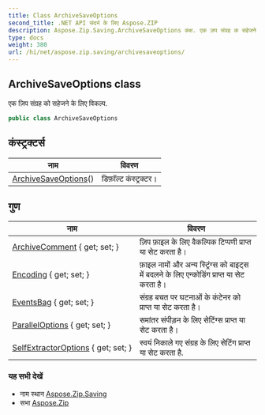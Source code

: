 ```yaml
---
title: Class ArchiveSaveOptions
second_title: .NET API संदर्भ के लिए Aspose.ZIP
description: Aspose.Zip.Saving.ArchiveSaveOptions कक्ष. एक ज़प संग्रह क सहेजने के लए वकल्प.
type: docs
weight: 380
url: /hi/net/aspose.zip.saving/archivesaveoptions/
---
```

## ArchiveSaveOptions class

एक ज़िप संग्रह को सहेजने के लिए विकल्प.

```csharp
public class ArchiveSaveOptions
```

## कंस्ट्रक्टर्स

| नाम | विवरण |
| --- | --- |
| [ArchiveSaveOptions](archivesaveoptions/)() | डिफ़ॉल्ट कंस्ट्रक्टर। |

## गुण

| नाम | विवरण |
| --- | --- |
| [ArchiveComment](../../aspose.zip.saving/archivesaveoptions/archivecomment/) { get; set; } | ज़िप फ़ाइल के लिए वैकल्पिक टिप्पणी प्राप्त या सेट करता है। |
| [Encoding](../../aspose.zip.saving/archivesaveoptions/encoding/) { get; set; } | फ़ाइल नामों और अन्य स्ट्रिंग्स को बाइट्स में बदलने के लिए एन्कोडिंग प्राप्त या सेट करता है। |
| [EventsBag](../../aspose.zip.saving/archivesaveoptions/eventsbag/) { get; set; } | संग्रह बचत पर घटनाओं के कंटेनर को प्राप्त या सेट करता है। |
| [ParallelOptions](../../aspose.zip.saving/archivesaveoptions/paralleloptions/) { get; set; } | समांतर संपीड़न के लिए सेटिंग्स प्राप्त या सेट करता है। |
| [SelfExtractorOptions](../../aspose.zip.saving/archivesaveoptions/selfextractoroptions/) { get; set; } | स्वयं निकाले गए संग्रह के लिए सेटिंग प्राप्त या सेट करता है. |

### यह सभी देखें

* नाम स्थान [Aspose.Zip.Saving](../../aspose.zip.saving/)
* सभा [Aspose.Zip](../../)


